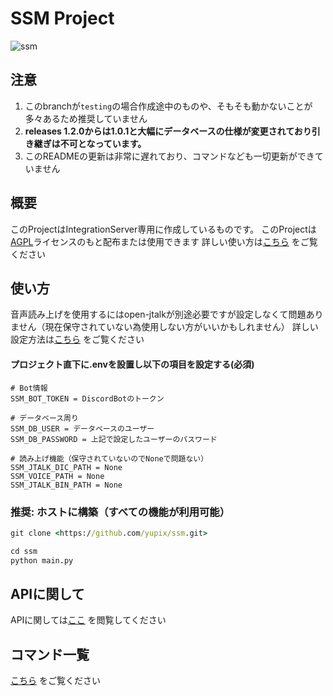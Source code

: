 # SSM Project

![ssm](https://s3.akarinext.org/misskey/*/29af8bc0-54d3-4ac1-801c-aef2990855cc.png)

## 注意

1. このbranchが`testing`の場合作成途中のものや、そもそも動かないことが多々あるため推奨していません
2. **releases 1.2.0からは1.0.1と大幅にデータベースの仕様が変更されており引き継ぎは不可となっています。**
3. このREADMEの更新は非常に遅れており、コマンドなども一切更新ができていません

## 概要

このProjectはIntegrationServer専用に作成しているものです。
このProjectは[AGPL](LICENSE)ライセンスのもと配布または使用できます
詳しい使い方は[こちら](https://github.com/yupix/ssm/wiki) をご覧ください

## 使い方

音声読み上げを使用するにはopen-jtalkが別途必要ですが設定しなくて問題ありません（現在保守されていない為使用しない方がいいかもしれません）
詳しい設定方法は[こちら](https://github.com/yupix/ssm/wiki/%E8%A8%AD%E5%AE%9A%E6%96%B9%E6%B3%95) をご覧ください

#### プロジェクト直下に.envを設置し以下の項目を設定する(必須)
```
# Bot情報
SSM_BOT_TOKEN = DiscordBotのトークン

# データベース周り
SSM_DB_USER = データベースのユーザー
SSM_DB_PASSWORD = 上記で設定したユーザーのパスワード

# 読み上げ機能（保守されていないのでNoneで問題ない）
SSM_JTALK_DIC_PATH = None
SSM_VOICE_PATH = None
SSM_JTALK_BIN_PATH = None
```

### 推奨: ホストに構築（すべての機能が利用可能）

```cmd
git clone <https://github.com/yupix/ssm.git>

cd ssm
python main.py
```

## APIに関して

APIに関しては[ここ](https://github.com/yupix/ssm/wiki/API%E3%81%AB%E9%96%A2%E3%81%97%E3%81%A6) を閲覧してください


## コマンド一覧

[こちら](https://github.com/yupix/ssm/wiki/%E3%82%B3%E3%83%9E%E3%83%B3%E3%83%89%E4%B8%80%E8%A6%A7) をご覧ください
